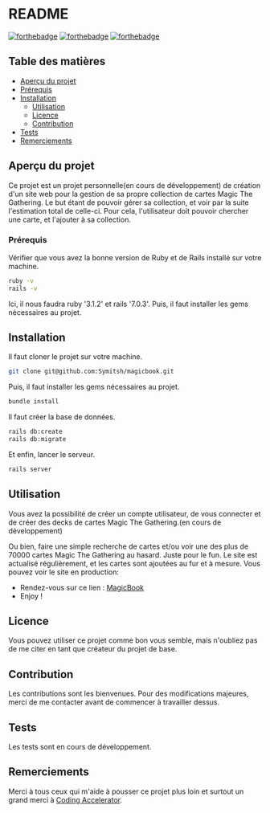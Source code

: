 # README
[![forthebadge](https://forthebadge.com/images/badges/made-with-ruby.svg)](https://forthebadge.com)
[![forthebadge](https://forthebadge.com/images/badges/open-source.svg)](https://forthebadge.com)
[![forthebadge](https://forthebadge.com/images/badges/built-with-love.svg)](https://forthebadge.com)

## Table des matières

- [Aperçu du projet](#aperçu-du-projet)
- [Prérequis](#prérequis)
- [Installation](#installation)
  - [Utilisation](#utilisation)
  - [Licence](#licence)
  - [Contribution](#contribution)
- [Tests](#tests)
- [Remerciements](#remerciements)

## Aperçu du projet

Ce projet est un projet personnelle(en cours de développement) de création d'un site web pour la gestion de sa propre collection de cartes Magic The Gathering.
Le but étant de pouvoir gérer sa collection, et voir par la suite l'estimation total de celle-ci.
Pour cela, l'utilisateur doit pouvoir chercher une carte, et l'ajouter à sa collection.


### Prérequis
Vérifier que vous avez la bonne version de Ruby et de Rails installé sur votre machine.

```bash
ruby -v
rails -v
```
Ici, il nous faudra ruby '3.1.2' et rails '7.0.3'.
Puis, il faut installer les gems nécessaires au projet.

## Installation
Il faut cloner le projet sur votre machine.

```bash
git clone git@github.com:Symitsh/magicbook.git
```
Puis, il faut installer les gems nécessaires au projet.

```bash
bundle install
```
Il faut créer la base de données.

```bash
rails db:create
rails db:migrate
```

Et enfin, lancer le serveur.

```bash
rails server
```

## Utilisation

Vous avez la possibilité de créer un compte utilisateur, de vous connecter et de créer des decks de cartes Magic The Gathering.(en cours de développement)

Ou bien, faire une simple recherche de cartes et/ou voir une des plus de 70000 cartes Magic The Gathering au hasard. Juste pour le fun.
Le site est actualisé régulièrement, et les cartes sont ajoutées au fur et à mesure.
Vous pouvez voir le site en production:
  - Rendez-vous sur ce lien : [MagicBook](https://lerepairedebolas.herokuapp.com/)
  - Enjoy !

## Licence

Vous pouvez utiliser ce projet comme bon vous semble, mais n'oubliez pas de me citer en tant que créateur du projet de base.

## Contribution

Les contributions sont les bienvenues. Pour des modifications majeures, merci de me contacter avant de commencer à travailler dessus.

## Tests

Les tests sont en cours de développement.

## Remerciements

Merci à tous ceux qui m'aide à pousser ce projet plus loin et surtout un grand merci à [Coding Accelerator](https://joincodingnow.com/coding-accelerator).
